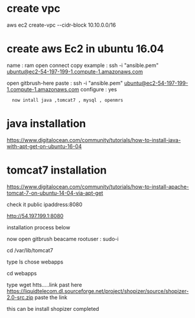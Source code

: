 # create vpc  
   aws ec2 create-vpc --cidr-block 10.10.0.0/16

# create  aws Ec2 in ubuntu  16.04
  name : ram
open connect
  copy example : ssh -i "ansible.pem" ubuntu@ec2-54-197-199-1.compute-1.amazonaws.com

open gitbrush-here
   paste  : ssh -i "ansible.pem" ubuntu@ec2-54-197-199-1.compute-1.amazonaws.com
   configure : yes 

      now intall java ,tomcat7 , mysql , openmrs

# java installation 
 https://www.digitalocean.com/community/tutorials/how-to-install-java-with-apt-get-on-ubuntu-16-04

 # tomcat7 installation
 https://www.digitalocean.com/community/tutorials/how-to-install-apache-tomcat-7-on-ubuntu-14-04-via-apt-get

check it  public ipaddress:8080

http://54.197.199.1:8080   


installation process below 

now open gitbrush 
beacame rootuser :  sudo-i

cd /var/lib/tomcat7

type ls
chose webapps

cd webapps 

type       wget htts.....link past here
https://liquidtelecom.dl.sourceforge.net/project/shopizer/source/shopizer-2.0-src.zip
paste the link 

this can be install shopizer completed





















  

